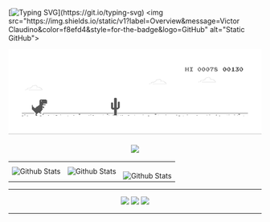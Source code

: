 [![Typing SVG](https://readme-typing-svg.demolab.com/?lines=printf("Hello+World+I'm+Victor");)](https://git.io/typing-svg)
<img src="https://img.shields.io/static/v1?label=Overview&message=Victor Claudino&color=f8efd4&style=for-the-badge&logo=GitHub" alt="Static GitHub">
<p align="center">
  <img src="dino.gif"><br><br>
  <a href="#">
    <img src="https://skillicons.dev/icons?i=github,git,java,py,javascript,html,css,c,cpp,php"/>
  </a>
</p>


<table>
  <tr>
    <td>
      <img
        align="left"
        src="https://github-readme-stats.vercel.app/api?username=vitcld&theme=dark&hide_border=false&include_all_commits=true"
        alt="Github Stats"
      />
    </td>
    <td>
      <img
        align="left"
        src="https://github-readme-stats.vercel.app/api/top-langs/?username=vitcld&theme=dark&hide_border=false&include_all_commits=true&count_private=true&layout=compact"
        alt="Github Stats"
      />
    </td>
    <td>
      <br />
      <img
        align="left"
        src="https://github-readme-streak-stats.herokuapp.com/?user=vitcld&theme=dark&hide_border=false"
        alt="Github Stats"
      />
    </td>
  </tr>
</table>

--- 

<div align="center">
    <a href="https://mailto:vitclaudino2214@gmail.com" target="_blank" rel="external"><img src="https://img.shields.io/badge/-Gmail-%23333?style=for-the-badge&logo=gmail&logoColor=white" target="_blank"></a>
    <a href="https://www.linkedin.com/in/victor-moura-113438240/" target="_blank" rel="external"><img src="https://img.shields.io/badge/-LinkedIn-%230077B5?style=for-the-badge&logo=linkedin&logoColor=white" target="_blank"></a> 
    <a href="https://www.instagram.com/vit_cld/" target="_blank" rel="external"><img src="https://img.shields.io/badge/-Instagram-%23E4405F?style=for-the-badge&logo=instagram&logoColor=white" target="_blank"></a>
  </div>
 
  --- 
